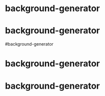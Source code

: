 # background-generator
# background-generator
#background-generator
# background-generator
# background-generator
